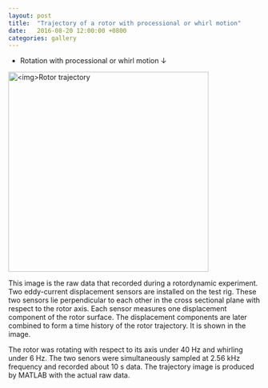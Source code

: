 ```yaml
---
layout: post
title:  "Trajectory of a rotor with processional or whirl motion"
date:   2016-08-20 12:00:00 +0800
categories: gallery
---
```


* Rotation with processional or whirl motion &darr;

<p><img src="{{site.baseurl}}/my_collection/gallery/rotor_trajectory/rotor_trajectory.png" alt="<img>Rotor trajectory" width="400px"></p>

This image is the raw data that recorded during a rotordynamic experiment. Two eddy-current displacement sensors are installed on the test rig. These two sensors lie perpendicular to each other in the cross sectional plane with respect to the rotor axis. Each sensor measures one displacement component of the rotor surface. The displacement components are later combined to form a time history of the rotor trajectory. It is shown in the image.

The rotor was rotating with respect to its axis under 40 Hz and whirling under 6 Hz. The two senors were simultaneously sampled at 2.56 kHz frequency and recorded about 10 s data. The trajectory image is produced by MATLAB with the actual raw data.
